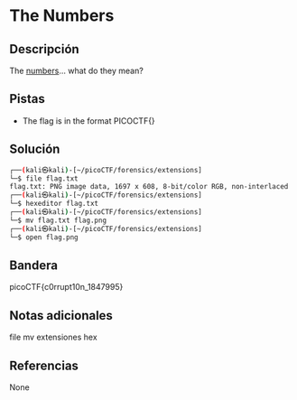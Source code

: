 # The Numbers

## Descripción
The [numbers](https://jupiter.challenges.picoctf.org/static/f209a32253affb6f547a585649ba4fda/the_numbers.png)... what do they mean?

## Pistas
- The flag is in the format PICOCTF{}

## Solución
```bash
┌──(kali㉿kali)-[~/picoCTF/forensics/extensions]
└─$ file flag.txt  
flag.txt: PNG image data, 1697 x 608, 8-bit/color RGB, non-interlaced         
┌──(kali㉿kali)-[~/picoCTF/forensics/extensions]
└─$ hexeditor flag.txt
┌──(kali㉿kali)-[~/picoCTF/forensics/extensions]
└─$ mv flag.txt flag.png
┌──(kali㉿kali)-[~/picoCTF/forensics/extensions]
└─$ open flag.png
```

## Bandera
picoCTF{c0rrupt10n_1847995}

## Notas adicionales
file
mv
extensiones
hex

## Referencias
None